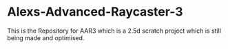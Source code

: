 # Alexs-Advanced-Raycaster-3
This is the Repository for AAR3 which is a 2.5d scratch project which is still being made and optimised.
